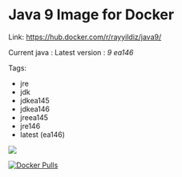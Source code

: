 Java 9 Image for Docker
===

Link: https://hub.docker.com/r/rayyildiz/java9/

Current java : Latest version : *9 ea146*

Tags:
* jre
* jdk
* jdkea145
* jdkea146
* jreea145
* jre146
* latest (ea146)

[![](https://images.microbadger.com/badges/image/rayyildiz/java9.svg)](https://microbadger.com/images/rayyildiz/java9 "Get your own image badge on microbadger.com")


[![Docker Pulls](https://img.shields.io/docker/pulls/rayyildiz/java9.svg)](https://hub.docker.com/r/rayyildiz/java9/)
